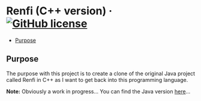 # Renfi (C++ version) &middot; [![GitHub license](https://img.shields.io/badge/license-ISC-blue.svg)](https://github.com/goldenmaza/renfi-cpp-utility/blob/master/LICENSE.md)

* [Purpose](##purpose)

## Purpose
The purpose with this project is to create a clone of the original Java project called Renfi in C++ as I want to get back into this programming language.

**Note:** Obviously a work in progress... You can find the Java version [here](https://github.com/goldenmaza/renfi-java-utility)...

